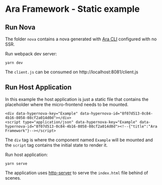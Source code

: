 # Ara Framework - Static example

## Run Nova

The folder `nova` contains a nova generated with [Ara CLI](https://github.com/ara-framework/ara-cli) configured with no SSR.

Run webpack dev server:

```
yarn dev
```

The `client.js` can be consumed on http://localhost:8081/client.js


## Run Host Application

In this example the host application is just a static file that contains the placeholder where the micro-frontend needs to be mounted.

```
<div data-hypernova-key="Example" data-hypernova-id="8f07d513-0c84-4b16-8058-08cf2a014d0d"></div>
<script type="application/json" data-hypernova-key="Example" data-hypernova-id="8f07d513-0c84-4b16-8058-08cf2a014d0d"><!--{"title":"Ara Framework"}--></script>
```

The `div` tag is where the component named `Example` will be mounted and the `script` tag contains the initial state to render it.

Run host application:

```
yarn serve
```

The application uses [http-server]() to serve the `index.html` file behind of scenes.